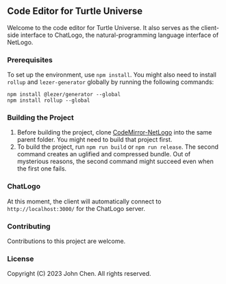 ## Code Editor for Turtle Universe
Welcome to the code editor for Turtle Universe. It also serves as the client-side interface to ChatLogo, the natural-programming language interface of NetLogo.

### Prerequisites
To set up the environment, use `npm install`. You might also need to install `rollup` and `lezer-generator` globally by running the following commands:

```
npm install @lezer/generator --global
npm install rollup --global
```

### Building the Project
1. Before building the project, clone [CodeMirror-NetLogo](https://github.com/NetLogo-Mobile/CodeMirror-NetLogo) into the same parent folder. You might need to build that project first.
2. To build the project, run `npm run build` or `npm run release`. The second command creates an uglified and compressed bundle. Out of mysterious reasons, the second command might succeed even when the first one fails.

### ChatLogo
At this moment, the client will automatically connect to `http://localhost:3000/` for the ChatLogo server.

### Contributing
Contributions to this project are welcome.

### License
Copyright (C) 2023 John Chen. All rights reserved.